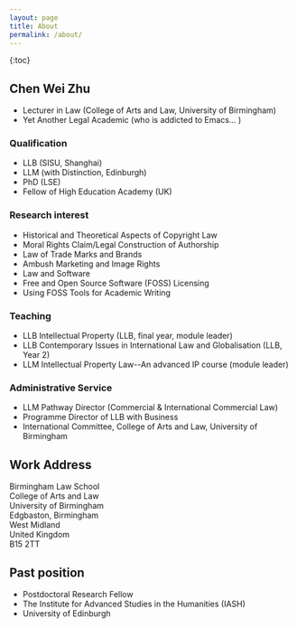 ```yaml
---
layout: page
title: About
permalink: /about/
---
```




{:toc}
## Chen Wei Zhu

- Lecturer in Law  (College of Arts and Law, University of Birmingham)
- Yet Another Legal Academic (who is addicted to Emacs... ) 

### Qualification
- LLB (SISU, Shanghai) 
- LLM (with Distinction, Edinburgh)  	
- PhD (LSE)  	
- Fellow of High Education Academy  (UK)	

### Research interest
- Historical and Theoretical Aspects of Copyright Law
- Moral Rights Claim/Legal Construction of Authorship
- Law of Trade Marks and Brands
- Ambush Marketing and Image Rights 
- Law and Software
- Free and Open Source Software (FOSS) Licensing
- Using FOSS Tools for Academic Writing

### Teaching 
- LLB Intellectual Property  (LLB, final year, module leader)
- LLB Contemporary Issues in International Law and Globalisation (LLB, Year 2)
- LLM Intellectual Property Law--An advanced IP course (module leader)

### Administrative Service
- LLM Pathway Director (Commercial & International Commercial Law) 
- Programme Director of LLB with Business 
- International Committee, College of Arts and Law, University of Birmingham 

## Work Address
Birmingham Law School <br/>College of Arts and Law <br/>University of Birmingham <br/>Edgbaston, Birmingham <br/>West Midland <br/>United Kingdom <br/>B15 2TT

## Past position
- Postdoctoral Research Fellow 
- The Institute for Advanced Studies in the Humanities (IASH)
- University of Edinburgh


